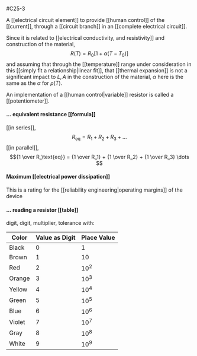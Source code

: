 #C25-3

A [[electrical circuit element]] to provide [[human control]] of the [[current]], through a [[circuit branch]] in an [[complete electrical circuit]].

Since it is related to [[electrical conductivity, and resistivity]] and construction of the material, 
$$R(T) = R_0[1+\alpha(T-T_0)]$$
and assuming that through the [[temperature]] range under consideration in this [[simply fit a relationship|linear fit]], that [[thermal expansion]] is not a significant impact to $L, A$ in the construction of the material, $\alpha$ here is the same as the $\alpha$ for $\rho(T)$.

An implementation of a [[human control|variable]] resistor is called a [[potentiometer]].

#### ... equivalent resistance [[formula]]
[[in series]],
$$R_\text{eq} = R_1+R_2+R_3+\dots$$
[[in parallel]], $${1 \over R_\text{eq}} = {1 \over R_1} + {1 \over R_2} + {1 \over R_3} \dots $$


#### Maximum [[electrical power dissipation]]
This is a rating for the [[reliability engineering|operating margins]] of the device

#### ... reading a resistor [[table]]
digit, digit, multiplier, tolerance with:

|Color|Value as Digit| Place Value|
|-|-|-|
|Black|0|$1$
|Brown|1|$10$
|Red|2|$10^2$
|Orange|3|$10^3$
|Yellow|4|$10^4$
|Green|5|$10^5$
|Blue|6|$10^6$
|Violet|7|$10^7$
|Gray|8|$10^8$
|White|9|$10^9$
